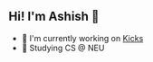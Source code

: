 ## Hi! I'm Ashish 👋
- 👟 I'm currently working on [Kicks](https://github.com/AshishT558/Kicks-App)
- 📘 Studying CS @ NEU

<!--
**AshishT558/AshishT558** is a ✨ _special_ ✨ repository because its `README.md` (this file) appears on your GitHub profile.

Here are some ideas to get you started:

- 🔭 I’m currently working on ...
- 🌱 I’m currently learning ...
- 👯 I’m looking to collaborate on ...
- 🤔 I’m looking for help with ...
- 💬 Ask me about ...
- 📫 How to reach me: ...
- 😄 Pronouns: ...
- ⚡ Fun fact: ...
-->
